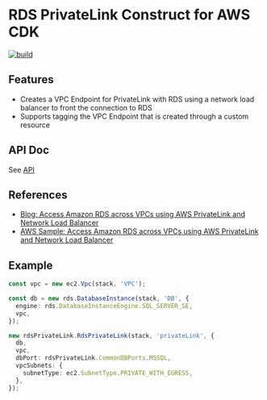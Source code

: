 # RDS PrivateLink Construct for AWS CDK

[![build](https://github.com/automatedna/cdk-rds-privatelink/actions/workflows/build.yml/badge.svg)](https://github.com/automatedna/cdk-rds-privatelink/actions/workflows/build.yml)

## Features

- Creates a VPC Endpoint for PrivateLink with RDS using a network load balancer to front the connection to RDS
- Supports tagging the VPC Endpoint that is created through a custom resource

## API Doc

See [API](API.md)

## References

- [Blog: Access Amazon RDS across VPCs using AWS PrivateLink and Network Load Balancer](https://aws.amazon.com/blogs/database/access-amazon-rds-across-vpcs-using-aws-privatelink-and-network-load-balancer/)
- [AWS Sample: Access Amazon RDS across VPCs using AWS PrivateLink and Network Load Balancer](https://github.com/aws-samples/amazon-rds-crossaccount-access/tree/main)

## Example

```typescript
const vpc = new ec2.Vpc(stack, 'VPC');

const db = new rds.DatabaseInstance(stack, 'DB', {
  engine: rds.DatabaseInstanceEngine.SQL_SERVER_SE,
  vpc,
});

new rdsPrivateLink.RdsPrivateLink(stack, 'privateLink', {
  db,
  vpc,
  dbPort: rdsPrivateLink.CommonDBPorts.MSSQL,
  vpcSubnets: {
    subnetType: ec2.SubnetType.PRIVATE_WITH_EGRESS,
  },
});
```
